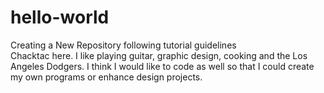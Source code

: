 # hello-world
Creating a New Repository following tutorial guidelines
<br>
Chacktac here. I like playing guitar, graphic design, cooking and the Los Angeles Dodgers. I think I would like to code as well so that I could create my own programs or enhance design projects.
